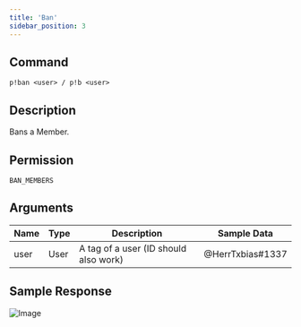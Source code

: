 ```yaml
---
title: 'Ban'
sidebar_position: 3
---
```


## Command
```
p!ban <user> / p!b <user>
```

## Description
Bans a Member.

## Permission
`BAN_MEMBERS`

## Arguments
| Name | Type | Description | Sample Data |
| ---- | ---- | ----------- | ----------- |
| user | User | A tag of a user (ID should also work) | @HerrTxbias#1337 |

## Sample Response
![Image](https://cdn.herrtxbias.net/Discord_4NnmcyRZEo.png)
